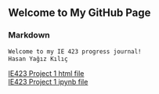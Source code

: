 ## Welcome to My GitHub Page

### Markdown

```markdown
Welcome to my IE 423 progress journal!
Hasan Yağız Kılıç
```
[IE423 Project 1 html file](https://github.com/BU-IE-423/fall-23-HasanYagizKilic/blob/main/423_Project_1.html)\
[IE423 Project 1 ipynb file](https://github.com/BU-IE-423/fall-23-HasanYagizKilic/blob/main/423_Project_1.ipynb)
